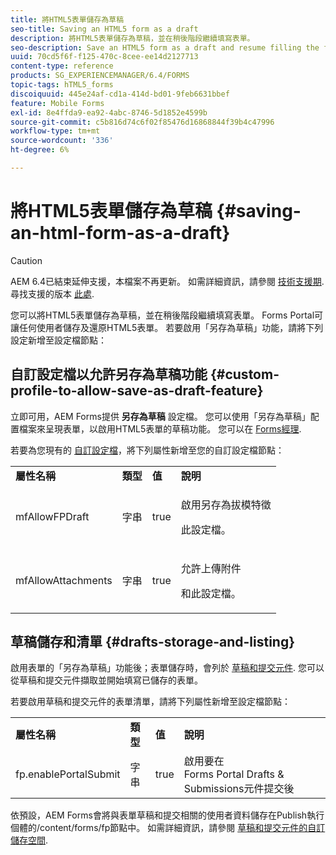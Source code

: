 ```yaml
---
title: 將HTML5表單儲存為草稿
seo-title: Saving an HTML5 form as a draft
description: 將HTML5表單儲存為草稿，並在稍後階段繼續填寫表單。
seo-description: Save an HTML5 form as a draft and resume filling the form at a later stage.
uuid: 70cd5f6f-f125-470c-8cee-ee14d2127713
content-type: reference
products: SG_EXPERIENCEMANAGER/6.4/FORMS
topic-tags: hTML5_forms
discoiquuid: 445e24af-cd1a-414d-bd01-9feb6631bbef
feature: Mobile Forms
exl-id: 8e4ffda9-ea92-4abc-8746-5d1852e4599b
source-git-commit: c5b816d74c6f02f85476d16868844f39b4c47996
workflow-type: tm+mt
source-wordcount: '336'
ht-degree: 6%

---
```


# 將HTML5表單儲存為草稿 {#saving-an-html-form-as-a-draft}

>[!CAUTION]
>
>AEM 6.4已結束延伸支援，本檔案不再更新。 如需詳細資訊，請參閱 [技術支援期](https://helpx.adobe.com//tw/support/programs/eol-matrix.html). 尋找支援的版本 [此處](https://experienceleague.adobe.com/docs/).

您可以將HTML5表單儲存為草稿，並在稍後階段繼續填寫表單。 Forms Portal可讓任何使用者儲存及還原HTML5表單。 若要啟用「另存為草稿」功能，請將下列設定新增至設定檔節點：

## 自訂設定檔以允許另存為草稿功能 {#custom-profile-to-allow-save-as-draft-feature}

立即可用，AEM Forms提供 **另存為草稿** 設定檔。 您可以使用「另存為草稿」配置檔案來呈現表單，以啟用HTML5表單的草稿功能。 您可以在 [Forms經理](/help/forms/using/introduction-managing-forms.md).

若要為您現有的 [自訂設定檔](/help/forms/using/custom-profile.md)，將下列屬性新增至您的自訂設定檔節點：

<table> 
 <tbody> 
  <tr> 
   <td><strong>屬性名稱</strong></td> 
   <td><strong>類型</strong></td> 
   <td><strong>值</strong></td> 
   <td><strong>說明</strong></td> 
  </tr> 
  <tr> 
   <td>mfAllowFPDraft</td> 
   <td>字串</td> 
   <td>true</td> 
   <td><p>啟用另存為拔模特徵</p> <p>此設定檔。</p> </td> 
  </tr> 
  <tr> 
   <td>mfAllowAttachments</td> 
   <td>字串</td> 
   <td>true</td> 
   <td><p>允許上傳附件</p> <p>和此設定檔。</p> </td> 
  </tr> 
 </tbody> 
</table>

## 草稿儲存和清單 {#drafts-storage-and-listing}

啟用表單的「另存為草稿」功能後；表單儲存時，會列於 [草稿和提交元件](/help/forms/using/draft-submission-component.md). 您可以從草稿和提交元件擷取並開始填寫已儲存的表單。

若要啟用草稿和提交元件的表單清單，請將下列屬性新增至設定檔節點：

<table> 
 <tbody> 
  <tr> 
   <td><strong>屬性名稱</strong></td> 
   <td><strong>類型</strong></td> 
   <td><strong>值</strong></td> 
   <td><strong>說明</strong></td> 
  </tr> 
  <tr> 
   <td>fp.enablePortalSubmit</td> 
   <td>字串</td> 
   <td>true</td> 
   <td>啟用要在<br /> Forms Portal Drafts &amp; Submissions元件提交後</td> 
  </tr> 
 </tbody> 
</table>

依預設，AEM Forms會將與表單草稿和提交相關的使用者資料儲存在Publish執行個體的/content/forms/fp節點中。 如需詳細資訊，請參閱 [草稿和提交元件的自訂儲存空間](/help/forms/using/adding-custom-storage-provider-forms.md).
